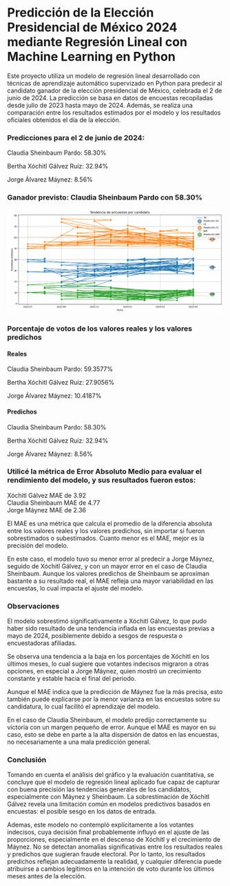 <h1>Predicción de la Elección Presidencial de México 2024 mediante Regresión Lineal con Machine Learning en Python</h1>
<p>Este proyecto utiliza un modelo de regresión lineal desarrollado con técnicas de aprendizaje automático supervizado en Python para predecir al candidato ganador de la elección 
  presidencial de México, celebrada el 2 de junio de 2024. La predicción se basa en datos de encuestas recopiladas desde julio de 2023 hasta mayo de 2024. Además, se realiza una 
  comparación entre los resultados estimados por el modelo y los resultados oficiales obtenidos el día de la elección.</p>

<h3>Predicciones para el 2 de junio de 2024:</h3>
<p>Claudia Sheinbaum Pardo: 58.30%</p>
<p>Bertha Xóchitl Gálvez Ruíz: 32.94%</p>
<p>Jorge Álvarez Máynez: 8.56%</p>

<h3>Ganador previsto: Claudia Sheinbaum Pardo con 58.30%</h3>

<img src="Figure_1.png" alt="Predicción 2024" width="1000"/>

<h3>Porcentaje de votos de los valores reales y los valores predichos</h3>

<h4>Reales</h4>
<p>Claudia Sheinbaum Pardo: 59.3577%</p>
<p>Bertha Xóchitl Gálvez Ruiz: 27.9056%</p>
<p>Jorge Álvarez Máynez: 10.4187%</p>

<h4>Predichos</h4>
<p>Claudia Sheinbaum Pardo: 58.30%</p>
<p>Bertha Xóchitl Gálvez Ruiz: 32.94%</p>
<p>Jorge Álvarez Máynez: 8.56%</p>

<h3>Utilicé la métrica de Error Absoluto Medio para evaluar el rendimiento del modelo, y sus resultados fueron estos:</h3>
<p>Xóchitl Gálvez MAE de 3.92 </br> Claudia Sheinbaum MAE de 4.77 </br> Jorge Máynez MAE de 2.36</p>

<p>El MAE es una métrica que calcula el promedio de la diferencia absoluta entre los valores reales y los valores predichos, sin importar si fueron sobrestimados o subestimados. Cuanto menor es el MAE, mejor es la precisión del modelo.</p>

<p>En este caso, el modelo tuvo su menor error al predecir a Jorge Máynez, seguido de Xóchitl Gálvez, y con un mayor error en el caso de Claudia Sheinbaum. Aunque los valores predichos de Sheinbaum se aproximan bastante a su resultado real, el MAE refleja una mayor variabilidad en las encuestas, lo cual impacta el ajuste del modelo.</p>

<h3>Observaciones</h3>

<p>El modelo sobrestimó significativamente a Xóchitl Gálvez, lo que pudo haber sido resultado de una tendencia inflada en las encuestas previas a mayo de 2024, posiblemente debido a sesgos de respuesta o encuestadoras afiliadas.</p>
<p>Se observa una tendencia a la baja en los porcentajes de Xóchitl en los últimos meses, lo cual sugiere que votantes indecisos migraron a otras opciones, en especial a Jorge Máynez, quien mostró un crecimiento constante y estable hacia el final del periodo.</p>
<p>Aunque el MAE indica que la predicción de Máynez fue la más precisa, esto también puede explicarse por la menor varianza en las encuestas sobre su candidatura, lo cual facilitó el aprendizaje del modelo.</p>
<p>En el caso de Claudia Sheinbaum, el modelo predijo correctamente su victoria con un margen pequeño de error. Aunque el MAE es mayor en su caso, esto se debe en parte a la alta dispersión de datos en las encuestas, no necesariamente a una mala predicción general.</p>

<h3>Conclusión</h3>
<p>Tomando en cuenta el análisis del gráfico y la evaluación cuantitativa, se concluye que el modelo de regresión lineal aplicado fue capaz de capturar con buena precisión las tendencias generales de los candidatos, especialmente con Máynez y Sheinbaum. La sobrestimación de Xóchitl Gálvez revela una limitación común en modelos predictivos basados en encuestas: el posible sesgo en los datos de entrada.</p>

<p>Ademas, este modelo no contempló explícitamente a los votantes indecisos, cuya decisión final probablemente influyó en el ajuste de las proporciones, especialmente en el descenso de Xóchitl y el crecimiento de Máynez. No se detectan anomalías significativas entre los resultados reales y predichos que sugieran fraude electoral. Por lo tanto, los resultados predichos reflejan adecuadamente la realidad, y cualquier diferencia puede atribuirse a cambios legítimos en la intención de voto durante los últimos meses antes de la elección.</p>
